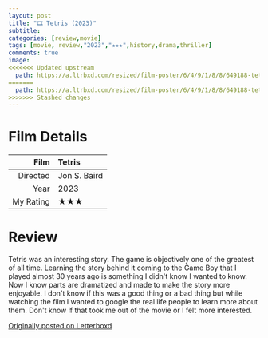```yaml
---
layout: post
title: "🎞️ Tetris (2023)"
subtitle:
categories: [review,movie]
tags: [movie, review,"2023","★★★",history,drama,thriller]
comments: true
image:
<<<<<<< Updated upstream
  path: https://a.ltrbxd.com/resized/film-poster/6/4/9/1/8/8/649188-tetris-0-230-0-345-crop.jpg
=======
  path: https://a.ltrbxd.com/resized/film-poster/6/4/9/1/8/8/649188-tetris-0-500-0-750-crop.jpg
>>>>>>> Stashed changes
---
```


# Film Details

Film|Tetris
--:|:--
Directed|Jon S. Baird
Year|2023
My Rating|★★★

# Review

Tetris was an interesting story. The game is objectively one of the greatest of all time. Learning the story behind it coming to the Game Boy that I played almost 30 years ago is something I didn't know I wanted to know. Now I know parts are dramatized and made to make the story more enjoyable. I don't know if this was a good thing or a bad thing but while watching the film I wanted to google the real life people to learn more about them. Don't know if that took me out of the movie or I felt more interested.

[Originally posted on Letterboxd](https://ift.tt/kL6xK2Z)

